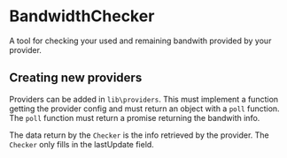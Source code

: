 # BandwidthChecker
A tool for checking your used and remaining bandwith provided by your provider.

## Creating new providers
Providers can be added in `lib\providers`. This must implement a function getting the provider config and must return an object with a `poll` function. The `poll` function must return a promise returning the bandwith info.

The data return by the `Checker` is the info retrieved by the provider. The `Checker` only fills in the lastUpdate field.

